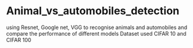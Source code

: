 # Animal_vs_automobiles_detection
using Resnet, Google net, VGG to recognise animals and automobiles and compare the performance of different models
Dataset used CIFAR 10 and CIFAR 100 
